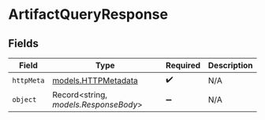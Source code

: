 # ArtifactQueryResponse


## Fields

| Field                                            | Type                                             | Required                                         | Description                                      |
| ------------------------------------------------ | ------------------------------------------------ | ------------------------------------------------ | ------------------------------------------------ |
| `httpMeta`                                       | [models.HTTPMetadata](../models/httpmetadata.md) | :heavy_check_mark:                               | N/A                                              |
| `object`                                         | Record<string, *models.ResponseBody*>            | :heavy_minus_sign:                               | N/A                                              |